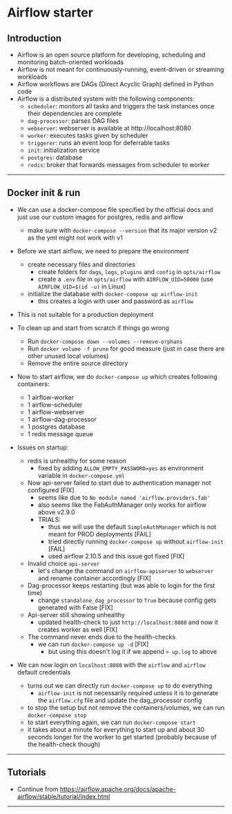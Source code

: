 # Airflow starter

## Introduction

- Airflow is an open source platform for developing, scheduling and monitoring batch-oriented workloads
- Airflow is not meant for continuously-running, event-driven or streaming workloads
- Airflow workflows are DAGs (Direct Acyclic Graph) defined in Python code
- Airflow is a distributed system with the following components:
  - `scheduler`: monitors all tasks and triggers the task instances once their dependencies are complete
  - `dag-processor`: parses DAG files
  - `webserver`: webserver is available at http://localhost:8080
  - `worker`: executes tasks given by scheduler
  - `triggerer`: runs an event loop for deferrable tasks
  - `init`: initialization service
  - `postgres`: database
  - `redis`: broker that forwards messages from scheduler to worker

---

## Docker init & run

- We can use a docker-compose file specified by the official docs and just use our custom images for postgres, redis and airflow
  - make sure with `docker-compose --version` that its major version v2 as the yml might not work with v1
- Before we start airflow, we need to prepare the environment
  - create necessary files and directories
    - create folders for `dags`, `logs`, `plugins` and `config` in `opts/airflow`
    - create a `.env` file in `opts/airflow` with `AIRFLOW_UID=50000` (use `AIRFLOW_UID=$(id -u)` in Linux)
  - initialize the database with `docker-compose up airflow-init`
    - this creates a login with user and password as `airflow`
- This is not suitable for a production deployment
- To clean up and start from scratch if things go wrong
  - Run `docker-compose down --volumes --remove-orphans`
  - Run `docker volume -f prune` for good measure (just in case there are other unused local volumes)
  - Remove the entire source directory

- Now to start airflow, we do `docker-compose up` which creates following containers:
  - 1 airflow-worker
  - 1 airflow-scheduler
  - 1 airflow-webserver
  - 1 airflow-dag-processor
  - 1 postgres database
  - 1 redis message queue
- Issues on startup:
  - redis is unhealthy for some reason
    - fixed by adding `ALLOW_EMPTY_PASSWORD=yes` as environment variable in `docker-compose.yml`
  - Now api-server failed to start due to authentication manager not configured [FIX]
    - seems like due to `No module named 'airflow.providers.fab'`
    - also seems like the FabAuthManager only works for airflow above v2.9.0
    - TRIALS:
      - thus we will use the default `SimpleAuthManager` which is not meant for PROD deployments [FAIL]
      - tried directly running `docker-compose up` without `airflow-init` [FAIL]
      - used airflow 2.10.5 and this issue got fixed [FIX]
  - Invalid choice `api-server`
    - let's change the command on `airflow-apiserver` to `webserver` and rename container accordingly [FIX]
  - Dag-processor keeps restarting (but was able to login for the first time)
    - change `standalone_dag_processor` to `True` because config gets generated with False [FIX]
  - Api-server still showing unhealthy
    - updated health-check to just `http://localhost:8080` and now it creates worker as well [FIX]
  - The command never ends due to the health-checks
    - we can run `docker-compose up -d` [FIX]
      - but using this doesn't log it if we append `> up.log` to above
- We can now login on `localhost:8080` with the `airflow` and `airflow` default credentials
  - turns out we can directly run `docker-compose up` to do everything
    - `airflow-init` is not necessarily required unless it is to generate the `airflow.cfg` file and update the dag_processor config
  - to stop the setup but not remove the containers/volumes, we can run `docker-compose stop`
  - to start everything again, we can run `docker-compose start`
  - it takes about a minute for everything to start up and about 30 seconds longer for the worker to get started (probably because of the health-check though)

---

## Tutorials

- Continue from https://airflow.apache.org/docs/apache-airflow/stable/tutorial/index.html

---

